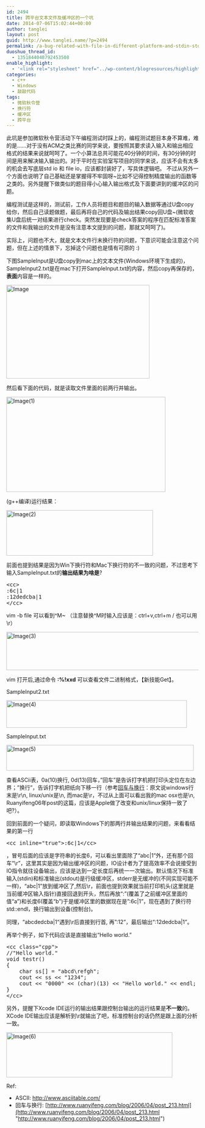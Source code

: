 ```yaml
---
id: 2494
title: 跨平台文本文件及缓冲区的一个坑
date: 2014-07-06T15:02:44+00:00
author: tanglei
layout: post
guid: http://www.tanglei.name/?p=2494
permalink: /a-bug-related-with-file-in-different-platform-and-stdin-stdout-buffer/
duoshuo_thread_id:
  - 1351844048792453508
enable_highlight:
  - '<link rel="stylesheet" href="../wp-content/blogresources/highlightconfig/highlight.default.min.css"><script src="../wp-content/blogresources/highlightconfig/jquery-2.1.4.min.js"></script><script src="../wp-content/blogresources/highlightconfig/enable_highlight.js"></script>'
categories:
  - c++
  - Windows
  - 敲敲代码
tags:
  - 微软秋令营
  - 换行符
  - 缓冲区
  - 跨平台
---
```

此坑是参加微软秋令营活动下午编程测试时踩上的，编程测试题目本身不算难，难的是……对于没有ACM之类比赛的同学来说，要按照其要求读入输入和输出相应格式的结果来说就呵呵了。一个小算法总共可能花40分钟的时间，有30分钟的时间是用来解决输入输出的。对于平时在实验室写项目的同学来说，应该不会有太多的机会去写底层std io 和 file io，应该都封装好了，写具体逻辑吧。 不过从另外一个方面也说明了自己基础还是掌握得不牢固呀~比如不记得控制精度输出的函数等之类的。另外提醒下做类似的题目得小心输入输出格式及下面要讲到的缓冲区的问题。

编程测试是这样的，测试前，工作人员将题目和题目的输入数据等通过U盘copy给你，然后自己读题做题，最后再将自己的代码及输出结果copy回U盘~(微软收集U盘后统一对结果进行check。突然发现要是check答案的程序在匹配标准答案的文件和我输出的文件是没有注意本文提到的问题，那就又呵呵了)。

实际上，问题也不大，就是文本文件行末换行符的问题，下意识可能会注意这个问题，但在上述的情景下，忘掉这个问题也是情有可原的 :)

下图SampleInput是U盘copy到mac上的文本文件(Windows环境下生成的)，SampleInput2.txt是在mac下打开SampleInput.txt的内容，然后copy再保存的，**表面**内容是一样的。

[<img style="background-image: none; padding-top: 0px; padding-left: 0px; display: inline; padding-right: 0px; border: 0px;" title="Image" src="http://www.tanglei.name/wp-content/uploads/2014/07/Image_thumb.jpg" alt="Image" width="375" height="245" border="0" />](http://www.tanglei.name/wp-content/uploads/2014/07/Image.jpg)

然后看下面的代码，就是读取文件里面的前两行并输出。

[<img style="background-image: none; padding-top: 0px; padding-left: 0px; display: inline; padding-right: 0px; border: 0px;" title="Image(1)" src="http://www.tanglei.name/wp-content/uploads/2014/07/Image1_thumb.jpg" alt="Image(1)" width="417" height="249" border="0" />](http://www.tanglei.name/wp-content/uploads/2014/07/Image1.jpg)

(g++编译)运行结果：

[<img style="background-image: none; padding-top: 0px; padding-left: 0px; display: inline; padding-right: 0px; border: 0px;" title="Image(2)" src="http://www.tanglei.name/wp-content/uploads/2014/07/Image2_thumb.jpg" alt="Image(2)" width="384" height="119" border="0" />](http://www.tanglei.name/wp-content/uploads/2014/07/Image2.jpg)

前面也提到结果是因为Win下换行符和Mac下换行符的不一致的问题，不过思考下输入SampleInput.txt的**输出结果为啥是**?

<pre>&lt;cc>
:6c|1
:12dedcba|1
&lt;/cc></pre>

vim -b file 可以看到^M~ （注意替换^M时输入应该是：ctrl+v,ctrl+m / 也可以用\r）

[<img style="background-image: none; padding-top: 0px; padding-left: 0px; display: inline; padding-right: 0px; border: 0px;" title="Image(3)" src="http://www.tanglei.name/wp-content/uploads/2014/07/Image3_thumb.jpg" alt="Image(3)" width="569" height="100" border="0" />](http://www.tanglei.name/wp-content/uploads/2014/07/Image3.jpg)

vim 打开后,通过命令 **:%!xxd** 可以查看文件二进制格式，【新技能Get】。

SampleInput2.txt
  
[<img style="background-image: none; padding-top: 0px; padding-left: 0px; display: inline; padding-right: 0px; border: 0px;" title="Image(4)" src="http://www.tanglei.name/wp-content/uploads/2014/07/Image4_thumb.jpg" alt="Image(4)" width="473" height="72" border="0" />](http://www.tanglei.name/wp-content/uploads/2014/07/Image4.jpg)

SampleInput.txt

[<img style="background-image: none; padding-top: 0px; padding-left: 0px; display: inline; padding-right: 0px; border: 0px;" title="Image(5)" src="http://www.tanglei.name/wp-content/uploads/2014/07/Image5_thumb.jpg" alt="Image(5)" width="491" height="67" border="0" />](http://www.tanglei.name/wp-content/uploads/2014/07/Image5.jpg)

查看ASCii表，0a(10)换行, 0d(13)回车，&#8221;回车&#8221;是告诉打字机把打印头定位在左边界；&#8221;换行&#8221;，告诉打字机把纸向下移一行（参考[回车与换行](http://www.ruanyifeng.com/blog/2006/04/post_213.html)：原文说windows行末是\r\n, linux/unix是\n, 而mac是\r，不过从上面可以看出我的mac osx也是\n, Ruanyifeng06年post的这篇，应该是Apple做了改变和unix/linux保持一致了吧?）。

回到前面的一个疑问，即读取Windows下的那两行并输出结果的问题，来看看结果的第一行 

<pre>&lt;cc inline="true">:6c|1&lt;/cc></pre>

，冒号后面的应该是字符串的长度6，可以看出里面除了“abc|1”外，还有那个回车“\r”，这里其实是因为输出缓冲区的问题，IO设计者为了提高效率不会说接受到IO指令就往设备输出，应该是达到一定长度后再统一一次输出。默认情况下标准输入(stdin)和标准输出(stdout)是行级缓冲区，stderr是无缓冲的(不同实现可能不一样)，“abc|1”放到缓冲区了,然后\r，前面也提到效果就当前打印机头(这里就是当前缓冲区输入指针)直接回退到开头，然后再放“:”(覆盖了之前缓冲区里面的值“a”)和长度6(覆盖“b”)于是缓冲区里的数据现在是”:6c|1”，现在遇到了换行符std::endl，换行输出到设备(控制台)。

同理，“abcdedcba|1“遇到\r后直接到行首, 再”:12”，最后输出“:12dedcba|1”。

再举个例子，如下代码应该是直接输出“Hello world.”

<pre>&lt;cc class="cpp">
//"Hello world."
void testr()
{
    char ss[] = "abcd\refgh";
    cout &lt;&lt; ss &lt;&lt; "1234";
    cout &lt;&lt; "0000" &lt;&lt; (char)(13) &lt;&lt; "Hello world." &lt;&lt; endl;
}
&lt;/cc></pre>

另外，提醒下Xcode IDE运行的输出结果跟控制台输出的运行结果是**不一致**的。XCode IDE输出应该是解析到\r就输出了吧，标准控制台的话仍然是跟上面的分析一致。
  
[<img style="background-image: none; padding-top: 0px; padding-left: 0px; display: inline; padding-right: 0px; border: 0px;" title="Image(6)" src="http://www.tanglei.name/wp-content/uploads/2014/07/Image6_thumb.jpg" alt="Image(6)" width="435" height="118" border="0" />](http://www.tanglei.name/wp-content/uploads/2014/07/Image6.jpg)

Ref:

  * ASCII: <http://www.asciitable.com/>
  * 回车与换行: [http://www.ruanyifeng.com/blog/2006/04/post_213.html](http://www.ruanyifeng.com/blog/2006/04/post_213.html "http://www.ruanyifeng.com/blog/2006/04/post_213.html")